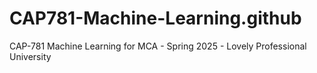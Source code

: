 # CAP781-Machine-Learning.github
CAP-781 Machine Learning for MCA - Spring 2025 - Lovely Professional University
